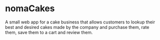 # nomaCakes
A small web app for a cake business that allows customers to lookup their best and desired cakes made by the company and purchase them, rate them, save them to a cart and review them.
